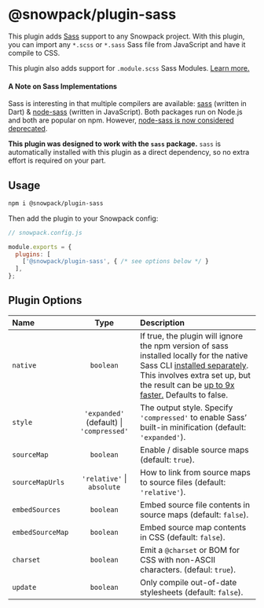 # @snowpack/plugin-sass

This plugin adds [Sass](https://sass-lang.com/) support to any Snowpack project. With this plugin, you can import any `*.scss` or `*.sass` Sass file from JavaScript and have it compile to CSS.

This plugin also adds support for `.module.scss` Sass Modules. [Learn more.](https://www.snowpack.dev/#import-css-modules)

#### A Note on Sass Implementations

Sass is interesting in that multiple compilers are available: [sass](https://www.npmjs.com/package/sass) (written in Dart) & [node-sass](https://www.npmjs.com/package/node-sass) (written in JavaScript). Both packages run on Node.js and both are popular on npm. However, [node-sass is now considered deprecated](https://github.com/sass/node-sass/issues/2952).

**This plugin was designed to work with the `sass` package.** `sass` is automatically installed with this plugin as a direct dependency, so no extra effort is required on your part.

## Usage

```bash
npm i @snowpack/plugin-sass
```

Then add the plugin to your Snowpack config:

```js
// snowpack.config.js

module.exports = {
  plugins: [
    ['@snowpack/plugin-sass', { /* see options below */ }
  ],
};
```

## Plugin Options

| Name             |                   Type                   | Description                                                                                                                                                                                                                                                                            |
| :--------------- | :--------------------------------------: | :------------------------------------------------------------------------------------------------------------------------------------------------------------------------------------------------------------------------------------------------------------------------------------- |
| `native`         |                `boolean`                 | If true, the plugin will ignore the npm version of sass installed locally for the native Sass CLI [installed separately](https://sass-lang.com/install). This involves extra set up, but the result can be [up to 9x faster.](https://stackoverflow.com/a/56422541) Defaults to false. |
| `style`          | `'expanded'` (default) \| `'compressed'` | The output style. Specify `'compressed'` to enable Sass’ built-in minification (default: `'expanded'`).                                                                                                                                                                                |
| `sourceMap`      |                `boolean`                 | Enable / disable source maps (default: `true`).                                                                                                                                                                                                                                        |
| `sourceMapUrls`  |        `'relative'` \| `absolute`        | How to link from source maps to source files (default: `'relative'`).                                                                                                                                                                                                                  |
| `embedSources`   |                `boolean`                 | Embed source file contents in source maps (default: `false`).                                                                                                                                                                                                                          |
| `embedSourceMap` |                `boolean`                 | Embed source map contents in CSS (default: `false`).                                                                                                                                                                                                                                   |
| `charset`        |                `boolean`                 | Emit a `@charset` or BOM for CSS with non-ASCII characters. (defaul: `true`).                                                                                                                                                                                                          |
| `update`         |                `boolean`                 | Only compile out-of-date stylesheets (default: `false`).                                                                                                                                                                                                                               |
